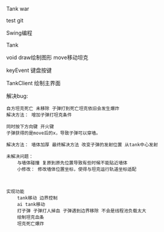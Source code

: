 Tank war

test git

Swing编程


Tank

void draw绘制图形
move移动坦克

keyEvent 键盘按键 

TankClient
绘制主界面


解决bug:


	自方坦克死亡 未移除 子弹打到死亡坦克依旧会发生爆炸 
	解决方法： 增加子弹打坦克条件 

	同时按下方向键 开火键 
	子弹获得的是move后的x，导致子弹可以穿墙。

	解决方法： 墙体加厚 最终解决方法 改变子弹的发射位置 从tank中心发射

	未解决问题：
		与墙体碰撞 复原到原先位置导致有些时候不能贴近墙体 
		小修改： 修改墙体位置坐标，使得与坦克运行轨道坐标适配
															
	

	实现功能 
		tank移动 边界控制 
		ai tank移动 
		打子弹 子弹打人掉血 子弹遇到边界移除 不会是线程池负载太大
        绘制坦克血条
 		坦克死亡爆炸	 			






